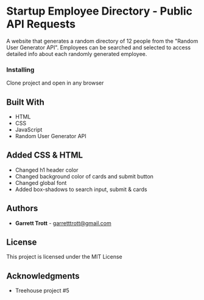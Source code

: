 # Startup Employee Directory - Public API Requests

A website that generates a random directory of 12 people from the "Random User Generator API". Employees can be searched and selected to access detailed info about each randomly generated employee.

### Installing

Clone project and open in any browser

## Built With

- HTML
- CSS
- JavaScript
- Random User Generator API

## Added CSS & HTML

- Changed h1 header color
- Changed background color of cards and submit button
- Changed global font
- Added box-shadows to search input, submit & cards

## Authors

- **Garrett Trott** - garretttrott@gmail.com

## License

This project is licensed under the MIT License

## Acknowledgments

- Treehouse project #5
